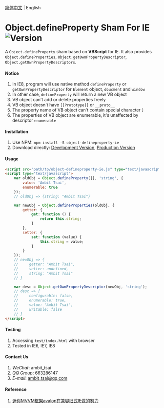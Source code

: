 [简体中文](README.zh-CN.md) | English


# Object.defineProperty Sham For IE&nbsp;&nbsp;![Version](https://img.shields.io/npm/v/object-defineproperty-ie.svg)

A `Object.defineProperty` sham based on **VBScript** for IE. It also provides `Object.defineProperties`, `Object.getOwnPropertyDescriptor`, `Object.getOwnPropertyDescriptors`.


#### Notice
1. In IE8, program will use native method `defineProperty` or `getOwnPropertyDescriptor` for `Element` object, `doucment` and `window`
1. In other case, `defineProperty` will return a new VB object
1. VB object can't add or delete properties freely
1. VB object doesn't have `[[Prototype]]` or `__proto__`
1. The property name of VB object can't contain special character `]`
1. The properties of VB object are enumerable, it's unaffected by descriptor `enumerable`


#### Installation
1. Use NPM: `npm install -S object-defineproperty-ie`
1. Download directly: <a href="src/object-defineproperty-ie.js" target="_blank">Development Version</a>, <a href="dist/object-defineproperty-ie.js" target="_blank">Production Version</a>


#### Usage
```html
<script src="path/to/object-defineproperty-ie.js" type="text/javascript"></script>
<script type="text/javascript">
    var oldObj = Object.defineProperty({}, 'string', {
        value: 'Ambit Tsai',
        enumerable: true
    });
    // oldObj => {string: "Ambit Tsai"}

    var newObj = Object.defineProperties(oldObj, {
        getter: {
            get: function () {
                return this.string;
            }
        },
        setter: {
            set: function (value) {
                this.string = value;
            }
        }
    });
    // newObj => {
    //     getter: "Ambit Tsai",
    //     setter: undefined,
    //     string: "Ambit Tsai"
    // }

    var desc = Object.getOwnPropertyDescriptor(newObj, 'string');
    // desc => {
    //     configurable: false,
    //     enumerable: true,
    //     value: "Ambit Tsai",
    //     writable: false
    // }
</script>
```


#### Testing
1. Accessing `test/index.html` with browser
1. Tested in IE6, IE7, IE8


#### Contact Us
1. *WeChat*: ambit_tsai
1. *QQ Group*: 663286147
1. *E-mail*: ambit_tsai@qq.com


#### Reference
1. <a href="https://www.cnblogs.com/rubylouvre/p/3598133.html" target="_blank">迷你MVVM框架avalon在兼容旧式IE做的努力</a>
